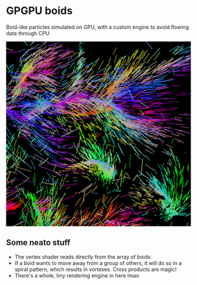 # GPGPU boids
Boid-like particles simulated on GPU, with a custom engine to avoid flowing data through CPU

![Example screenshot](./img.png)

## Some neato stuff
* The vertex shader reads directly from the array of boids
* If a boid wants to move away from a group of others, it will do so in a spiral pattern, which results in vortexes. Cross products are magic!
* There's a whole, tiny rendering engine in here lmao
